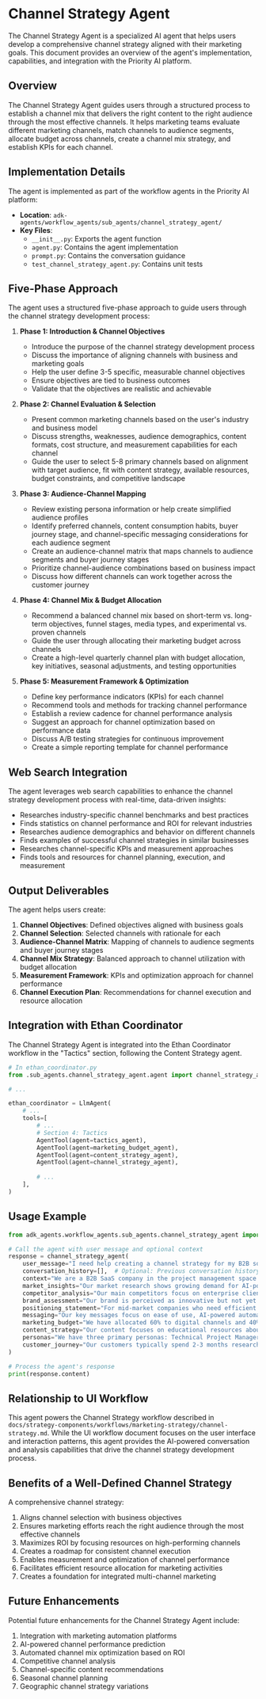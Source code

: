 # Channel Strategy Agent

The Channel Strategy Agent is a specialized AI agent that helps users develop a comprehensive channel strategy aligned with their marketing goals. This document provides an overview of the agent's implementation, capabilities, and integration with the Priority AI platform.

## Overview

The Channel Strategy Agent guides users through a structured process to establish a channel mix that delivers the right content to the right audience through the most effective channels. It helps marketing teams evaluate different marketing channels, match channels to audience segments, allocate budget across channels, create a channel mix strategy, and establish KPIs for each channel.

## Implementation Details

The agent is implemented as part of the workflow agents in the Priority AI platform:

- **Location**: `adk-agents/workflow_agents/sub_agents/channel_strategy_agent/`
- **Key Files**:
  - `__init__.py`: Exports the agent function
  - `agent.py`: Contains the agent implementation
  - `prompt.py`: Contains the conversation guidance
  - `test_channel_strategy_agent.py`: Contains unit tests

## Five-Phase Approach

The agent uses a structured five-phase approach to guide users through the channel strategy development process:

1. **Phase 1: Introduction & Channel Objectives**
   - Introduce the purpose of the channel strategy development process
   - Discuss the importance of aligning channels with business and marketing goals
   - Help the user define 3-5 specific, measurable channel objectives
   - Ensure objectives are tied to business outcomes
   - Validate that the objectives are realistic and achievable

2. **Phase 2: Channel Evaluation & Selection**
   - Present common marketing channels based on the user's industry and business model
   - Discuss strengths, weaknesses, audience demographics, content formats, cost structure, and measurement capabilities for each channel
   - Guide the user to select 5-8 primary channels based on alignment with target audience, fit with content strategy, available resources, budget constraints, and competitive landscape

3. **Phase 3: Audience-Channel Mapping**
   - Review existing persona information or help create simplified audience profiles
   - Identify preferred channels, content consumption habits, buyer journey stage, and channel-specific messaging considerations for each audience segment
   - Create an audience-channel matrix that maps channels to audience segments and buyer journey stages
   - Prioritize channel-audience combinations based on business impact
   - Discuss how different channels can work together across the customer journey

4. **Phase 4: Channel Mix & Budget Allocation**
   - Recommend a balanced channel mix based on short-term vs. long-term objectives, funnel stages, media types, and experimental vs. proven channels
   - Guide the user through allocating their marketing budget across channels
   - Create a high-level quarterly channel plan with budget allocation, key initiatives, seasonal adjustments, and testing opportunities

5. **Phase 5: Measurement Framework & Optimization**
   - Define key performance indicators (KPIs) for each channel
   - Recommend tools and methods for tracking channel performance
   - Establish a review cadence for channel performance analysis
   - Suggest an approach for channel optimization based on performance data
   - Discuss A/B testing strategies for continuous improvement
   - Create a simple reporting template for channel performance

## Web Search Integration

The agent leverages web search capabilities to enhance the channel strategy development process with real-time, data-driven insights:

- Researches industry-specific channel benchmarks and best practices
- Finds statistics on channel performance and ROI for relevant industries
- Researches audience demographics and behavior on different channels
- Finds examples of successful channel strategies in similar businesses
- Researches channel-specific KPIs and measurement approaches
- Finds tools and resources for channel planning, execution, and measurement

## Output Deliverables

The agent helps users create:

1. **Channel Objectives**: Defined objectives aligned with business goals
2. **Channel Selection**: Selected channels with rationale for each
3. **Audience-Channel Matrix**: Mapping of channels to audience segments and buyer journey stages
4. **Channel Mix Strategy**: Balanced approach to channel utilization with budget allocation
5. **Measurement Framework**: KPIs and optimization approach for channel performance
6. **Channel Execution Plan**: Recommendations for channel execution and resource allocation

## Integration with Ethan Coordinator

The Channel Strategy Agent is integrated into the Ethan Coordinator workflow in the "Tactics" section, following the Content Strategy agent.

```python
# In ethan_coordinator.py
from .sub_agents.channel_strategy_agent.agent import channel_strategy_agent

# ...

ethan_coordinator = LlmAgent(
    # ...
    tools=[
        # ...
        # Section 4: Tactics
        AgentTool(agent=tactics_agent),
        AgentTool(agent=marketing_budget_agent),
        AgentTool(agent=content_strategy_agent),
        AgentTool(agent=channel_strategy_agent),
        
        # ...
    ],
)
```

## Usage Example

```python
from adk_agents.workflow_agents.sub_agents.channel_strategy_agent import channel_strategy_agent

# Call the agent with user message and optional context
response = channel_strategy_agent(
    user_message="I need help creating a channel strategy for my B2B software company.",
    conversation_history=[],  # Optional: Previous conversation history
    context="We are a B2B SaaS company in the project management space.",  # Optional: Business context
    market_insights="Our market research shows growing demand for AI-powered project management.",  # Optional: Market insights
    competitor_analysis="Our main competitors focus on enterprise clients, leaving mid-market underserved.",  # Optional: Competitor analysis
    brand_assessment="Our brand is perceived as innovative but not yet well-known.",  # Optional: Brand assessment
    positioning_statement="For mid-market companies who need efficient project management, our solution is the most user-friendly AI-powered platform.",  # Optional: Positioning statement
    messaging="Our key messages focus on ease of use, AI-powered automation, and affordability.",  # Optional: Messaging
    marketing_budget="We have allocated 60% to digital channels and 40% to events and partnerships.",  # Optional: Marketing budget
    content_strategy="Our content focuses on educational resources about AI in project management.",  # Optional: Content strategy
    personas="We have three primary personas: Technical Project Managers, Department Heads, and C-Suite Executives.",  # Optional: Personas
    customer_journey="Our customers typically spend 2-3 months researching solutions before making a decision."  # Optional: Customer journey
)

# Process the agent's response
print(response.content)
```

## Relationship to UI Workflow

This agent powers the Channel Strategy workflow described in `docs/strategy-components/workflows/marketing-strategy/channel-strategy.md`. While the UI workflow document focuses on the user interface and interaction patterns, this agent provides the AI-powered conversation and analysis capabilities that drive the channel strategy development process.

## Benefits of a Well-Defined Channel Strategy

A comprehensive channel strategy:

1. Aligns channel selection with business objectives
2. Ensures marketing efforts reach the right audience through the most effective channels
3. Maximizes ROI by focusing resources on high-performing channels
4. Creates a roadmap for consistent channel execution
5. Enables measurement and optimization of channel performance
6. Facilitates efficient resource allocation for marketing activities
7. Creates a foundation for integrated multi-channel marketing

## Future Enhancements

Potential future enhancements for the Channel Strategy Agent include:

1. Integration with marketing automation platforms
2. AI-powered channel performance prediction
3. Automated channel mix optimization based on ROI
4. Competitive channel analysis
5. Channel-specific content recommendations
6. Seasonal channel planning
7. Geographic channel strategy variations
